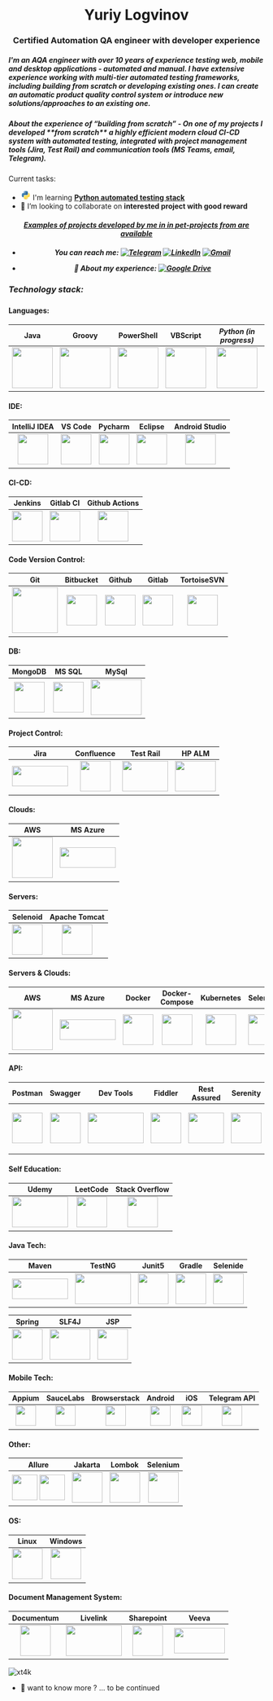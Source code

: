 <h1 align="center" color="black">Yuriy Logvinov</h1>
<h3 align="center">Certified Automation QA engineer with developer experience</h3>
<h5>I'm an AQA engineer with over 10 years of experience testing web, mobile and desktop applications - automated and manual. I have extensive experience working with multi-tier automated testing frameworks, including building from scratch or developing existing ones. I can create an automatic product quality control system or introduce new solutions/approaches to an existing one.</h5>
<h5 align="left" color="black">About the experience of “building from scratch” - On one of my projects I developed **from scratch** a highly efficient modern cloud CI-CD system with automated testing, integrated with project management tools (Jira, Test Rail) and communication tools (MS Teams, email, Telegram).</h5>

Current tasks:
- <img src="https://raw.githubusercontent.com/devicons/devicon/master/icons/python/python-original.svg" alt="python" width="20" height="20"/> I'm learning [**Python automated testing stack**](https://www.udemy.com/course/learn-selenium-automation-in-easy-python-language) 
- 👯 I’m looking to collaborate on **interested project with good reward**

[<h5 color="blue" align="center">Examples of projects developed by me in in pet-projects from are available<h5>](https://github.com/xt4k/)

- You can reach me: [![Telegram](https://img.shields.io/badge/-Telegram-0b0a1a?style=for-the-badge&logo=telegram&logoColor=27A0D9)](https://t.me/yuriy_logvinov)
[![LinkedIn](https://img.shields.io/badge/linkedin-%230077B5.svg?style=for-the-badge&logo=linkedin&logoColor=white)](https://www.linkedin.com/in/yuriy-logvinov)
[![Gmail](https://img.shields.io/badge/Gmail-D14836?style=for-the-badge&logo=gmail&logoColor=white)](mailto:yuriy.logvinov@gmail.com)


- 📄 About my experience: [<img src="https://github.com/xt4k/xt4k/assets/38681283/6d7bcb1f-05d1-4407-920c-cb47cf8528ba" alt="Google Drive" width="40" height="40">](https://drive.google.com/file/d/1hlIEvjjtrUosDYG3tRzkIG-fZm3-q6HS/view?usp=sharing)



<h3 align="left">Technology stack:</h3>
<h4 align="left">Languages:</h4>

| Java | Groovy | PowerShell | VBScript | *Python (in progress)* |
|:-----:|:-----:|:-----:|:-----:|:-----:|
| <img src="https://user-images.githubusercontent.com/38681283/120561837-f7721580-c40d-11eb-8590-7b3b0b5eb50d.png" width="80" height="80"> | <img src="https://github.com/xt4k/xt4k/assets/38681283/403d8b59-10b3-4dbf-8229-290dc74aa2ba" width="100" height="80"> | <img src="https://github.com/xt4k/xt4k/assets/38681283/b0d4ebe3-ac64-4364-b6ee-4ee7106b30a3" width="80" height="80"> | <img src="https://github.com/xt4k/xt4k/assets/38681283/9a57e97f-b7bc-40de-bb1f-b49b73100f6e" width="80" height="80"> | <img src="https://github.com/xt4k/xt4k/assets/38681283/5285ed8c-75d7-429c-baa5-0af5239f619a" width="80" height="80"> | 

<h4 align="left">IDE:</h4>

| IntelliJ IDEA | VS Code | Pycharm | Eclipse | Android Studio |
|:----:|:-----:|:-----:|:-----:|:---:|
| <img src="https://user-images.githubusercontent.com/38681283/120561799-e88b6300-c40d-11eb-91ba-d4103ef6d4b5.png" width="60" height="60"> | <img src="https://github.com/xt4k/xt4k/assets/38681283/87116a81-f194-4d9a-b47c-d291edbdf3c9" width="60" height="60"> | <img src="https://github.com/xt4k/xt4k/assets/38681283/72ba5805-fee0-4f4c-a31d-c3d4c3f15284" width="60" height="60"> | <img src="https://github.com/xt4k/xt4k/assets/38681283/8fa91003-2352-41b8-977a-67c9f13d1ae3" width="60" height="60"> | <img src="https://user-images.githubusercontent.com/38681283/120563229-bf200680-c410-11eb-91a6-d54243d0cda6.png" width="60" height="60"> |

<h4 align="left">CI-CD:</h4>

|Jenkins | Gitlab CI | Github Actions|
|:----:|:-----:|:-----:|
| <img src="https://user-images.githubusercontent.com/38681283/120562827-e0342780-c40f-11eb-9430-05ae54f145b1.png" width="60" height="60"> | <img src="https://github.com/xt4k/xt4k/assets/38681283/7ab1794f-78fa-4ad5-b20e-1e686b1d7916" width="60" height="60"> | <img src="https://github.com/xt4k/xt4k/assets/38681283/f99f6408-ba72-46d7-9e3b-def4c04d0d2c" width="60" height="60"> 

<h4 align="left">Code Version Control:</h4>

| Git | Bitbucket | Github | Gitlab | TortoiseSVN |
|:---:|:-----:|:-----:|:-----:|:-----:|
| <img src="https://github.com/xt4k/xt4k/assets/38681283/e3da1bad-14e8-410c-a3b4-da759e35ee79" width="90" height="90"> | <img src="https://github.com/xt4k/xt4k/assets/38681283/6ddb4da8-4cde-4ceb-b5e8-2f2aa0e48235" width="60" height="60"> | <img src="https://github.com/xt4k/xt4k/assets/38681283/649db002-dd49-487f-8333-7c7940383ef2" width="60" height="60"> | <img src="https://github.com/xt4k/xt4k/assets/38681283/d8a863bd-04fb-4aca-9d42-1b919ca2c9eb" width="60" height="60"> | <img src="https://github.com/xt4k/xt4k/assets/38681283/7b2a7408-cd68-4c07-b152-c9b39b6cbb51" width="60" height="60"> |

<h4 align="left">DB:</h4>

| MongoDB | MS SQL | MySql |
|:----:|:-----:|:-----:|
| <img src="https://github.com/xt4k/xt4k/assets/38681283/bc94c98a-9c23-4827-89e6-9a233cae7439" width="60" height="60"> | <img src="https://github.com/xt4k/xt4k/assets/38681283/27ad7a35-552e-46b9-869b-831b1c8c31a3" width="60" height="60"> | <img src="https://github.com/xt4k/xt4k/assets/38681283/d2c525bb-c269-40cb-aeb7-e40aed51e6fe" width="100" height="70"> | 

<h4 align="left">Project Control:</h4>

| Jira | Confluence | Test Rail | HP ALM |
|:------:|:-----:|:-----:|:-----:|
| <img src="https://github.com/xt4k/xt4k/assets/38681283/0e212e1c-6d0e-4063-8061-d5296f020c35" width="110" height="40"> | <img src="https://github.com/xt4k/xt4k/assets/38681283/bd8202bd-5cbb-4ae5-b98e-b861f717fa68" width="60" height="60"> | <img src="https://github.com/xt4k/xt4k/assets/38681283/34fa2477-a202-45b2-a594-eba33e9a59b9" width="90" height="60"> | <img src="https://github.com/xt4k/xt4k/assets/38681283/97fd2c32-3ba4-4d4c-b90e-dc24544b95e8" width="80" height="60"> | 

<h4 align="left">Clouds:</h4>

| AWS | MS Azure |
|:----:|:-----:|
| <img src="https://github.com/xt4k/xt4k/assets/38681283/3b0ba4ad-9b9e-46bd-8f6d-7b5b90ca7f24" width="80" height="80"> | <img src="https://github.com/xt4k/xt4k/assets/38681283/99119ec4-1a2a-4df2-aac8-b98ac1003d7d" width="110" height="40"> |

<h4 align="left">Servers:</h4>

| Selenoid | Apache Tomcat |
|:-----:|:-----:|
| <img src="https://github.com/xt4k/xt4k/assets/38681283/8fc13c14-ffd5-4005-84d3-fc34fcad5469" width="60" height="60"> | <img src="https://github.com/xt4k/xt4k/assets/38681283/9dac3b78-edaa-464c-9ba4-7a58670b6cf7" width="60" height="60"> | <img src="https://github.com/xt4k/xt4k/assets/38681283/95016832-65b4-40ea-9761-89ea8e1ca9e8" width="60" height="60"> |

<h4 align="left">Servers & Clouds:</h4>

| AWS | MS Azure | Docker | Docker-Compose | Kubernetes | Selenoid | Apache Tomcat |
|:----:|:-----:|:-----:|:-----:|:-----:|:-----:|:-----:|
| <img src="https://github.com/xt4k/xt4k/assets/38681283/3b0ba4ad-9b9e-46bd-8f6d-7b5b90ca7f24" width="80" height="80"> | <img src="https://github.com/xt4k/xt4k/assets/38681283/99119ec4-1a2a-4df2-aac8-b98ac1003d7d" width="110" height="40"> | <img src="https://github.com/xt4k/xt4k/assets/38681283/c646c3fc-cb80-4214-b917-80f163b6d620" width="60" height="60"> | <img src="https://github.com/xt4k/xt4k/assets/38681283/38143832-b9c5-4f0a-b2b7-91ee4cba5fbf" width="60" height="60"> | <img src="https://github.com/xt4k/xt4k/assets/38681283/8fc13c14-ffd5-4005-84d3-fc34fcad5469" width="60" height="60"> | <img src="https://github.com/xt4k/xt4k/assets/38681283/9dac3b78-edaa-464c-9ba4-7a58670b6cf7" width="60" height="60"> | <img src="https://github.com/xt4k/xt4k/assets/38681283/95016832-65b4-40ea-9761-89ea8e1ca9e8" width="60" height="60"> |


<h4 align="left">API:</h4>

| Postman | Swagger | Dev Tools | Fiddler | Rest Assured | Serenity | Cucumber | REST API | SOAP UI |
|:------:|:-----:|:-----:|:-----:|:-----:|:-----:|:-----:|:-----:|:-----:|
| <img src="https://github.com/xt4k/xt4k/assets/38681283/764a1839-fe75-4d4e-9115-87e7f02c540b" width="60" height="60"> | <img src="https://github.com/xt4k/xt4k/assets/38681283/9f0d2f91-d20e-41bc-abc3-6ca9883b7424" width="60" height="60"> | <img src="https://github.com/xt4k/xt4k/assets/38681283/4af50c2b-17c1-4903-b808-e086d4478cac" width="110" height="60"> | <img src="https://github.com/xt4k/xt4k/assets/38681283/95c4a9a5-cf5e-474b-8ff0-f542f1288a9e" width="60" height="60"> | <img src="https://user-images.githubusercontent.com/38681283/120566097-335da880-c417-11eb-9e7b-248f6d5d4370.png" width="70" height="60"> |<img src="https://github.com/xt4k/xt4k/assets/38681283/38dbdac6-312d-4e29-abc6-4f7ef5a5f5d7" width="60" height="60"> | <img src="https://github.com/xt4k/xt4k/assets/38681283/ebf42e66-61a3-4d7a-89ca-e1785604ab35" width="60" height="60"> | <img src="https://github.com/xt4k/xt4k/assets/38681283/a17afe4a-e6f5-4c2f-8cf4-7ca3b23bec7c" width="90" height="90"> | <img src="https://github.com/xt4k/xt4k/assets/38681283/b34f6f01-c907-441c-89a7-441cb9549052" width="60" height="60"> |

<h4 align="left">Self Education:</h4>

| Udemy | LeetCode | Stack Overflow |
|:--------:|:-----:|:--------:|
| <img src="https://github.com/xt4k/xt4k/assets/38681283/ebc42810-7f62-4743-a5e8-df7dc7eb9430" width="110" height="60"> | <img src="https://github.com/xt4k/xt4k/assets/38681283/749b7cfb-2ef2-4e40-884c-4760409247ca" width="60" height="60"> | <img src="https://github.com/xt4k/xt4k/assets/38681283/24098115-ddb2-4fdd-99da-574d326190fd" width="60" height="60"> |


<h4 align="left">Java Tech:</h4>

| Maven | TestNG | Junit5 | Gradle | Selenide|
|:------:|:-----:|:-----:|:-----:|:-----:|
| <img src="https://github.com/xt4k/xt4k/assets/38681283/e7d26381-c4d0-45e1-9e4d-2816584eb549" width="110" height="40"> | <img src="https://github.com/xt4k/xt4k/assets/38681283/541bc58a-f9ae-4e23-8660-a622f9a3341f" width="110" height="60"> | <img src="https://user-images.githubusercontent.com/38681283/120562013-43bd5580-c40e-11eb-926f-1b8d3dc9e965.png" width="60" height="60"> | <img src="https://user-images.githubusercontent.com/38681283/120562398-fbeafe00-c40e-11eb-9fe7-3a641bf7115c.png" width="60" height="60"> | <img src="https://user-images.githubusercontent.com/38681283/120562458-1c1abd00-c40f-11eb-8ce8-2eb023f3e24f.png" width="60" height="60"> | 

| Spring | SLF4J | JSP |
|:-----:|:--------:|:--------:|
| <img src="https://user-images.githubusercontent.com/38681283/248457688-2df513b9-56c6-42df-96a5-27b3ccf0e00d.png" width="60" height="60"> | <img src="https://github.com/xt4k/spring.web_mvc_rest_security.restful_booker/assets/38681283/dd07cd20-5a95-4672-96a4-684a39440b24.png" width="80" height="60"> | <img src="https://github.com/xt4k/spring.web_mvc_rest_security.restful_booker/assets/38681283/7fcc4497-4f1c-449d-85fa-4ee1fd1531c3.png" width="60" height="60"> |

<h4 align="left">Mobile Tech:</h4>

| Appium | SauceLabs | Browserstack | Android | iOS | Telegram API |
|:-------------:|:------------:|:--------------:|:---------:|:---------:|:------:|
<img src="https://user-images.githubusercontent.com/38681283/120563090-72d4c680-c410-11eb-8a3f-2309be0a818f.png" width="40" height="40"> | <img src="https://github.com/xt4k/xt4k/assets/38681283/c33fd449-b58f-4c4c-8958-e7866cb5c4da" width="40" height="40"> | <img src="https://user-images.githubusercontent.com/38681283/120565685-4ae86180-c416-11eb-9e62-42edc0e07e14.png" width="40" height="40"> | <img src="https://github.com/xt4k/xt4k/assets/38681283/9270e630-76f1-4e01-8c2c-cc8bc227dc2b" width="40" height="40"> | <img src="https://github.com/xt4k/xt4k/assets/38681283/8d370468-098c-4205-9c8e-f7c6235a8907" width="40" height="40"> | <img src="https://user-images.githubusercontent.com/38681283/120566160-54be9480-c417-11eb-86b7-4445fcdc8183.png" width="40" height="40"> |

<h4 align="left">Other:</h4>

| Allure | Jakarta | Lombok | Selenium |
|:------------:|:---------:|:-------:|:-----:|
| <img src="https://user-images.githubusercontent.com/38681283/120562749-b5e26a00-c40f-11eb-91d9-641e254428c9.png" width="50" height="50"> <img src="https://user-images.githubusercontent.com/38681283/120562784-c692e000-c40f-11eb-8298-aa3858159184.png" width="50" height="50">| <img src="https://user-images.githubusercontent.com/38681283/248458847-7136dbda-f182-471f-9ee8-c8963e9cbd17.png" width="60" height="60"> | <img src="https://github.com/xt4k/spring.web_mvc_rest_security.restful_booker/assets/38681283/e064428e-560c-4357-b2aa-2501a7d7da1b.png" width="60" height="60"> |<img src="https://github.com/xt4k/xt4k/assets/38681283/5e6c1429-1ccb-4ab8-a34e-e0aaeae94ce1" width="60" height="60"> |

<h4 align="left">OS:</h4>

| Linux | Windows |
|:------------:|:-------:|
| <img src="https://github.com/xt4k/xt4k/assets/38681283/6bac3248-c6ef-4148-ab6a-2d3ae6257283" width="60" height="60"> | <img src="https://github.com/xt4k/xt4k/assets/38681283/c6649760-744d-461e-a8f8-fd89de017e6f" width="60" height="60"> |

<h4 align="left">Document Management System:</h4>

| Documentum | Livelink | Sharepoint | Veeva |
|:--------:|:-----:|:--------:|:--------:|
| <img src="https://github.com/xt4k/xt4k/assets/38681283/f143b2ac-43ee-4cf9-b702-5bae1e7701bd" width="60" height="60"> | <img src="https://github.com/xt4k/xt4k/assets/38681283/9e81924e-9997-4bb8-a7fc-ae60897a18a2" width="110" height="60"> | <img src="https://github.com/xt4k/xt4k/assets/38681283/3f8aba03-7447-45d3-a5b4-a643655b9c13" width="60" height="60"> | <img src="https://github.com/xt4k/xt4k/assets/38681283/d7fcb392-edc2-45cb-b895-95379f62b728" width="100" height="50"> |

<!--h3 align="left">Connect with me:</h3>
<p align="left">
<a href="https://linkedin.com/in/https://www.linkedin.com/in/yuriy-logvinov/" target="blank"><img align="center" src="https://raw.githubusercontent.com/rahuldkjain/github-profile-readme-generator/master/src/images/icons/Social/linked-in-alt.svg" alt="https://www.linkedin.com/in/yuriy-logvinov/" height="30" width="40" /></a>
</p-->

<p><img align="center" src="https://github-readme-stats.vercel.app/api/top-langs?username=xt4k&show_icons=true&locale=en&layout=compact" alt="xt4k" /></p>

- 👯 want to know more ? ... to be continued
